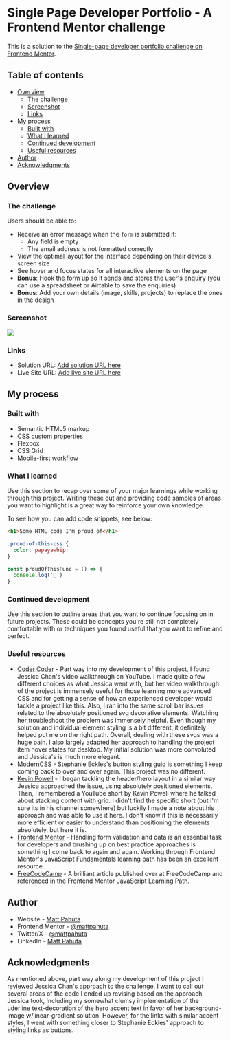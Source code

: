 # Single Page Developer Portfolio - A Frontend Mentor challenge

This is a solution to the [Single-page developer portfolio challenge on Frontend Mentor](https://www.frontendmentor.io/challenges/singlepage-developer-portfolio-bBVj2ZPi-x). 

## Table of contents

- [Overview](#overview)
  - [The challenge](#the-challenge)
  - [Screenshot](#screenshot)
  - [Links](#links)
- [My process](#my-process)
  - [Built with](#built-with)
  - [What I learned](#what-i-learned)
  - [Continued development](#continued-development)
  - [Useful resources](#useful-resources)
- [Author](#author)
- [Acknowledgments](#acknowledgments)


## Overview

### The challenge

Users should be able to:

- Receive an error message when the `form` is submitted if:
  - Any field is empty
  - The email address is not formatted correctly
- View the optimal layout for the interface depending on their device's screen size
- See hover and focus states for all interactive elements on the page
- **Bonus**: Hook the form up so it sends and stores the user's enquiry (you can use a spreadsheet or Airtable to save the enquiries)
- **Bonus**: Add your own details (image, skills, projects) to replace the ones in the design

### Screenshot

![](./screenshot.jpg)


### Links

- Solution URL: [Add solution URL here](https://your-solution-url.com)
- Live Site URL: [Add live site URL here](https://your-live-site-url.com)

## My process

### Built with

- Semantic HTML5 markup
- CSS custom properties
- Flexbox
- CSS Grid
- Mobile-first workflow

### What I learned

Use this section to recap over some of your major learnings while working through this project. Writing these out and providing code samples of areas you want to highlight is a great way to reinforce your own knowledge.

To see how you can add code snippets, see below:

```html
<h1>Some HTML code I'm proud of</h1>
```
```css
.proud-of-this-css {
  color: papayawhip;
}
```
```js
const proudOfThisFunc = () => {
  console.log('🎉')
}
```

### Continued development

Use this section to outline areas that you want to continue focusing on in future projects. These could be concepts you're still not completely comfortable with or techniques you found useful that you want to refine and perfect.

### Useful resources

- [Coder Coder](https://www.example.com) - Part way into my development of this project, I found Jessica Chan's video walkthrough on YouTube. I made quite a few different choices as what Jessica went with, but her video walkthrough of the project is immensely useful for those learning more advanced CSS and for getting a sense of how an experienced developer would tackle a project like this. Also, I ran into the same scroll bar issues related to the absolutely positioned svg decorative elements. 
Watching her troubleshoot the problem was immensely helpful. Even though my solution and individual element styling is a bit different, it definitely helped put me on the right path. Overall, dealing with these svgs was a huge pain.
I also largely adapted her approach to handling the project item hover states for desktop. My initial solution was more convoluted and Jessica's is much more elegant.
- [ModernCSS](https://moderncss.dev/css-button-styling-guide/) - Stephanie Eckles's button styling guid is something I keep coming back to over and over again. This project was no different.
- [Kevin Powell](https://www.youtube.com/@KevinPowell/featured) - I began tackling the header/hero layout in a similar way Jessica approached the issue, using absolutely positioned elements. Then, I remembered a YouTube short by Kevin Powell where he talked about stacking content with grid. I didn't find the specific short (but I'm sure its in his channel somewhere) but luckily I made a note about his approach and was able to use it here. I don't know if this is necessarily more efficient or easier to understand than positioning the elements absolutely, but here it is.
- [Frontend Mentor](https://www.frontendmentor.io/learning-paths/javascript-fundamentals-oR7g6-mTZ-) - Handling form validation and data is an essential task for developers and brushing up on best practice approaches is something I come back to again and again. Working through Frontend Mentor's JavaScript Fundamentals learning path has been an excellent resource.
- [FreeCodeCamp](https://www.freecodecamp.org/news/build-and-validate-beautiful-forms-with-vanilla-html-css-js/) - A brilliant article published over at FreeCodeCamp and referenced in the Frontend Mentor JavaScript Learning Path. 

## Author

- Website - [Matt Pahuta](https://www.mattpahuta.com)
- Frontend Mentor - [@mattpahuta](https://www.frontendmentor.io/profile/MattPahuta)
- Twitter/X - [@mattpahuta](https://www.twitter.com/MattPahuta)
- LinkedIn - [Matt Pahuta](www.linkedin.com/in/mattpahuta)


## Acknowledgments

As mentioned above, part way along my development of this project I reviewed Jessica Chan's approach to the challenge. I want to call out several areas of the code I ended up revising based on the approach Jessica took, Including my somewhat clumsy implementation of the uderline text-decoration of the hero accent text in favor of her background-image w/linear-gradient solution. However, for the links with similar accent styles, I went with something closer to Stephanie Eckles' approach to styling links as buttons.
